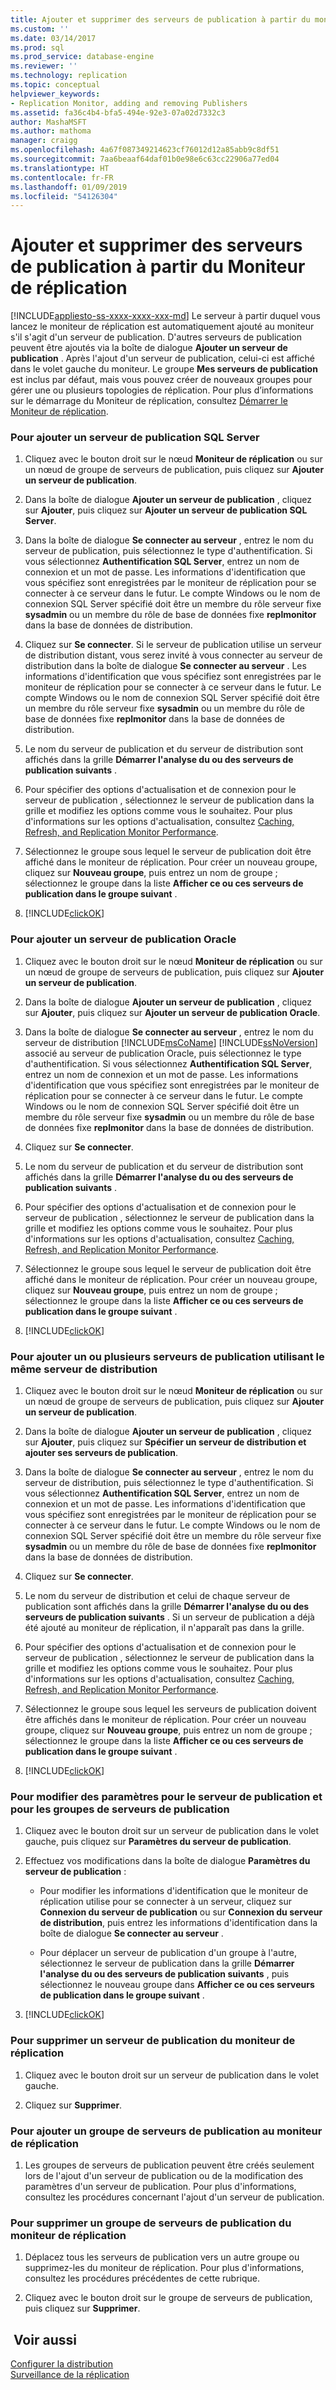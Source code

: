 ```yaml
---
title: Ajouter et supprimer des serveurs de publication à partir du moniteur de réplication | Microsoft Docs
ms.custom: ''
ms.date: 03/14/2017
ms.prod: sql
ms.prod_service: database-engine
ms.reviewer: ''
ms.technology: replication
ms.topic: conceptual
helpviewer_keywords:
- Replication Monitor, adding and removing Publishers
ms.assetid: fa36c4b4-bfa5-494e-92e3-07a02d7332c3
author: MashaMSFT
ms.author: mathoma
manager: craigg
ms.openlocfilehash: 4a67f087349214623cf76012d12a85abb9c8df51
ms.sourcegitcommit: 7aa6beaaf64daf01b0e98e6c63cc22906a77ed04
ms.translationtype: HT
ms.contentlocale: fr-FR
ms.lasthandoff: 01/09/2019
ms.locfileid: "54126304"
---
```

# <a name="add-and-remove-publishers-from-replication-monitor"></a>Ajouter et supprimer des serveurs de publication à partir du Moniteur de réplication
[!INCLUDE[appliesto-ss-xxxx-xxxx-xxx-md](../../../includes/appliesto-ss-xxxx-xxxx-xxx-md.md)]
  Le serveur à partir duquel vous lancez le moniteur de réplication est automatiquement ajouté au moniteur s'il s'agit d'un serveur de publication. D'autres serveurs de publication peuvent être ajoutés via la boîte de dialogue **Ajouter un serveur de publication** . Après l'ajout d'un serveur de publication, celui-ci est affiché dans le volet gauche du moniteur. Le groupe **Mes serveurs de publication** est inclus par défaut, mais vous pouvez créer de nouveaux groupes pour gérer une ou plusieurs topologies de réplication. Pour plus d’informations sur le démarrage du Moniteur de réplication, consultez [Démarrer le Moniteur de réplication](../../../relational-databases/replication/monitor/start-the-replication-monitor.md).  
  
### <a name="to-add-a-sql-server-publisher"></a>Pour ajouter un serveur de publication SQL Server  
  
1.  Cliquez avec le bouton droit sur le nœud **Moniteur de réplication** ou sur un nœud de groupe de serveurs de publication, puis cliquez sur **Ajouter un serveur de publication**.  
  
2.  Dans la boîte de dialogue **Ajouter un serveur de publication** , cliquez sur **Ajouter**, puis cliquez sur **Ajouter un serveur de publication SQL Server**.  
  
3.  Dans la boîte de dialogue **Se connecter au serveur** , entrez le nom du serveur de publication, puis sélectionnez le type d'authentification. Si vous sélectionnez **Authentification SQL Server**, entrez un nom de connexion et un mot de passe. Les informations d'identification que vous spécifiez sont enregistrées par le moniteur de réplication pour se connecter à ce serveur dans le futur. Le compte Windows ou le nom de connexion SQL Server spécifié doit être un membre du rôle serveur fixe **sysadmin** ou un membre du rôle de base de données fixe **replmonitor** dans la base de données de distribution.  
  
4.  Cliquez sur **Se connecter**. Si le serveur de publication utilise un serveur de distribution distant, vous serez invité à vous connecter au serveur de distribution dans la boîte de dialogue **Se connecter au serveur** . Les informations d'identification que vous spécifiez sont enregistrées par le moniteur de réplication pour se connecter à ce serveur dans le futur. Le compte Windows ou le nom de connexion SQL Server spécifié doit être un membre du rôle serveur fixe **sysadmin** ou un membre du rôle de base de données fixe **replmonitor** dans la base de données de distribution.  
  
5.  Le nom du serveur de publication et du serveur de distribution sont affichés dans la grille **Démarrer l'analyse du ou des serveurs de publication suivants** .  
  
6.  Pour spécifier des options d'actualisation et de connexion pour le serveur de publication , sélectionnez le serveur de publication dans la grille et modifiez les options comme vous le souhaitez. Pour plus d'informations sur les options d'actualisation, consultez [Caching, Refresh, and Replication Monitor Performance](../../../relational-databases/replication/monitor/caching-refresh-and-replication-monitor-performance.md).  
  
7.  Sélectionnez le groupe sous lequel le serveur de publication doit être affiché dans le moniteur de réplication. Pour créer un nouveau groupe, cliquez sur **Nouveau groupe**, puis entrez un nom de groupe ; sélectionnez le groupe dans la liste **Afficher ce ou ces serveurs de publication dans le groupe suivant** .  
  
8.  [!INCLUDE[clickOK](../../../includes/clickok-md.md)]  
  
### <a name="to-add-an-oracle-publisher"></a>Pour ajouter un serveur de publication Oracle  
  
1.  Cliquez avec le bouton droit sur le nœud **Moniteur de réplication** ou sur un nœud de groupe de serveurs de publication, puis cliquez sur **Ajouter un serveur de publication**.  
  
2.  Dans la boîte de dialogue **Ajouter un serveur de publication** , cliquez sur **Ajouter**, puis cliquez sur **Ajouter un serveur de publication Oracle**.  
  
3.  Dans la boîte de dialogue **Se connecter au serveur** , entrez le nom du serveur de distribution [!INCLUDE[msCoName](../../../includes/msconame-md.md)] [!INCLUDE[ssNoVersion](../../../includes/ssnoversion-md.md)] associé au serveur de publication Oracle, puis sélectionnez le type d'authentification. Si vous sélectionnez **Authentification SQL Server**, entrez un nom de connexion et un mot de passe. Les informations d'identification que vous spécifiez sont enregistrées par le moniteur de réplication pour se connecter à ce serveur dans le futur. Le compte Windows ou le nom de connexion SQL Server spécifié doit être un membre du rôle serveur fixe **sysadmin** ou un membre du rôle de base de données fixe **replmonitor** dans la base de données de distribution.  
  
4.  Cliquez sur **Se connecter**.  
  
5.  Le nom du serveur de publication et du serveur de distribution sont affichés dans la grille **Démarrer l'analyse du ou des serveurs de publication suivants** .  
  
6.  Pour spécifier des options d'actualisation et de connexion pour le serveur de publication , sélectionnez le serveur de publication dans la grille et modifiez les options comme vous le souhaitez. Pour plus d'informations sur les options d'actualisation, consultez [Caching, Refresh, and Replication Monitor Performance](../../../relational-databases/replication/monitor/caching-refresh-and-replication-monitor-performance.md).  
  
7.  Sélectionnez le groupe sous lequel le serveur de publication doit être affiché dans le moniteur de réplication. Pour créer un nouveau groupe, cliquez sur **Nouveau groupe**, puis entrez un nom de groupe ; sélectionnez le groupe dans la liste **Afficher ce ou ces serveurs de publication dans le groupe suivant** .  
  
8.  [!INCLUDE[clickOK](../../../includes/clickok-md.md)]  
  
### <a name="to-add-one-or-more-publishers-that-use-the-same-distributor"></a>Pour ajouter un ou plusieurs serveurs de publication utilisant le même serveur de distribution  
  
1.  Cliquez avec le bouton droit sur le nœud **Moniteur de réplication** ou sur un nœud de groupe de serveurs de publication, puis cliquez sur **Ajouter un serveur de publication**.  
  
2.  Dans la boîte de dialogue **Ajouter un serveur de publication** , cliquez sur **Ajouter**, puis cliquez sur **Spécifier un serveur de distribution et ajouter ses serveurs de publication**.  
  
3.  Dans la boîte de dialogue **Se connecter au serveur** , entrez le nom du serveur de distribution, puis sélectionnez le type d'authentification. Si vous sélectionnez **Authentification SQL Server**, entrez un nom de connexion et un mot de passe. Les informations d'identification que vous spécifiez sont enregistrées par le moniteur de réplication pour se connecter à ce serveur dans le futur. Le compte Windows ou le nom de connexion SQL Server spécifié doit être un membre du rôle serveur fixe **sysadmin** ou un membre du rôle de base de données fixe **replmonitor** dans la base de données de distribution.  
  
4.  Cliquez sur **Se connecter**.  
  
5.  Le nom du serveur de distribution et celui de chaque serveur de publication sont affichés dans la grille **Démarrer l'analyse du ou des serveurs de publication suivants** . Si un serveur de publication a déjà été ajouté au moniteur de réplication, il n'apparaît pas dans la grille.  
  
6.  Pour spécifier des options d'actualisation et de connexion pour le serveur de publication , sélectionnez le serveur de publication dans la grille et modifiez les options comme vous le souhaitez. Pour plus d'informations sur les options d'actualisation, consultez [Caching, Refresh, and Replication Monitor Performance](../../../relational-databases/replication/monitor/caching-refresh-and-replication-monitor-performance.md).  
  
7.  Sélectionnez le groupe sous lequel les serveurs de publication doivent être affichés dans le moniteur de réplication. Pour créer un nouveau groupe, cliquez sur **Nouveau groupe**, puis entrez un nom de groupe ; sélectionnez le groupe dans la liste **Afficher ce ou ces serveurs de publication dans le groupe suivant** .  
  
8.  [!INCLUDE[clickOK](../../../includes/clickok-md.md)]  
  
### <a name="to-modify-settings-for-the-publisher-and-publisher-groups"></a>Pour modifier des paramètres pour le serveur de publication et pour les groupes de serveurs de publication  
  
1.  Cliquez avec le bouton droit sur un serveur de publication dans le volet gauche, puis cliquez sur **Paramètres du serveur de publication**.  
  
2.  Effectuez vos modifications dans la boîte de dialogue **Paramètres du serveur de publication** :  
  
    -   Pour modifier les informations d'identification que le moniteur de réplication utilise pour se connecter à un serveur, cliquez sur **Connexion du serveur de publication** ou sur **Connexion du serveur de distribution**, puis entrez les informations d'identification dans la boîte de dialogue **Se connecter au serveur** .  
  
    -   Pour déplacer un serveur de publication d'un groupe à l'autre, sélectionnez le serveur de publication dans la grille **Démarrer l'analyse du ou des serveurs de publication suivants** , puis sélectionnez le nouveau groupe dans **Afficher ce ou ces serveurs de publication dans le groupe suivant** .  
  
3.  [!INCLUDE[clickOK](../../../includes/clickok-md.md)]  
  
### <a name="to-remove-a-publisher-from-replication-monitor"></a>Pour supprimer un serveur de publication du moniteur de réplication  
  
1.  Cliquez avec le bouton droit sur un serveur de publication dans le volet gauche.  
  
2.  Cliquez sur **Supprimer**.  
  
### <a name="to-add-a-publisher-group-to-replication-monitor"></a>Pour ajouter un groupe de serveurs de publication au moniteur de réplication  
  
1.  Les groupes de serveurs de publication peuvent être créés seulement lors de l'ajout d'un serveur de publication ou de la modification des paramètres d'un serveur de publication. Pour plus d'informations, consultez les procédures concernant l'ajout d'un serveur de publication.  
  
### <a name="to-remove-a-publisher-group-from-replication-monitor"></a>Pour supprimer un groupe de serveurs de publication du moniteur de réplication  
  
1.  Déplacez tous les serveurs de publication vers un autre groupe ou supprimez-les du moniteur de réplication. Pour plus d'informations, consultez les procédures précédentes de cette rubrique.  
  
2.  Cliquez avec le bouton droit sur le groupe de serveurs de publication, puis cliquez sur **Supprimer**.  
  
## <a name="see-also"></a> Voir aussi  
 [Configurer la distribution](../../../relational-databases/replication/configure-distribution.md)   
 [Surveillance de la réplication](../../../relational-databases/replication/monitor/monitoring-replication.md)  
  
  
